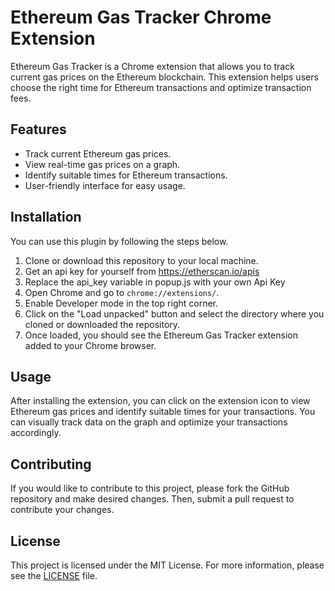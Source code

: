 # Ethereum Gas Tracker Chrome Extension

Ethereum Gas Tracker is a Chrome extension that allows you to track current gas prices on the Ethereum blockchain. This extension helps users choose the right time for Ethereum transactions and optimize transaction fees.

## Features

- Track current Ethereum gas prices.
- View real-time gas prices on a graph.
- Identify suitable times for Ethereum transactions.
- User-friendly interface for easy usage.

## Installation

You can use this plugin by following the steps below.

1. Clone or download this repository to your local machine.
2. Get an api key for yourself from https://etherscan.io/apis
3. Replace the api_key variable in popup.js with your own Api Key
4. Open Chrome and go to `chrome://extensions/`.
5. Enable Developer mode in the top right corner.
6. Click on the "Load unpacked" button and select the directory where you cloned or downloaded the repository.
8. Once loaded, you should see the Ethereum Gas Tracker extension added to your Chrome browser.

## Usage

After installing the extension, you can click on the extension icon to view Ethereum gas prices and identify suitable times for your transactions. You can visually track data on the graph and optimize your transactions accordingly.

## Contributing

If you would like to contribute to this project, please fork the GitHub repository and make desired changes. Then, submit a pull request to contribute your changes.

## License

This project is licensed under the MIT License. For more information, please see the [LICENSE](LICENSE) file.
